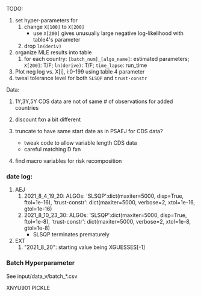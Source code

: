 TODO:
1. set hyper-parameters for
    1. change `X[100]` to `X[200]`
        - use `X[200]` gives unusually large negative log-likelihood with table4's parameter
    2. drop `ln(deriv)`
2. organize MLE results into table
    1. for each country: `[batch_num]_[algo_name]`: estimated parameters; `X[200]`: T/F; `ln(derive)`: T/F; `time_lapse`: run_time
3. Plot neg log vs. X[i], i:0-199 using table 4 parameter
4. tweal tolerance level for both `SLSQP` and `trust-constr`

Data:
1. 1Y,3Y,5Y CDS data are not of same # of observations for added countries

1. discount fxn a bit different
2. truncate to have same start date as in PSAEJ for CDS data?
    - tweak code to allow variable length CDS data
    - careful matching D fxn
3. find macro variables for risk recomposition

<!-- 3. numba the code -->

### date log:
1. AEJ
    1. 2021_8_4_19_20: ALGOs: 'SLSQP':dict(maxiter=5000, disp=True, ftol=1e-16), 'trust-constr': dict(maxiter=5000, verbose=2, xtol=1e-16, gtol=1e-16)
    2. 2021_8_10_23_30: ALGOs: 'SLSQP':dict(maxiter=5000, disp=True, ftol=1e-8), 'trust-constr': dict(maxiter=5000, verbose=2, xtol=1e-8, gtol=1e-8)
        - SLSQP terminates prematurely
2. EXT
    1. "2021_8_20": starting value being XGUESSES[-1]



### Batch Hyperparameter
See input/data_v/batch_*.csv





XNYU901
PICKLE
